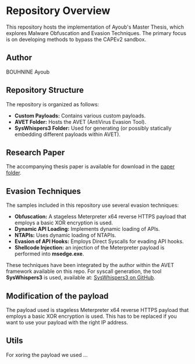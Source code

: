 # Repository Overview

This repository hosts the implementation of Ayoub's Master Thesis, which explores Malware Obfuscation and Evasion Techniques. The primary focus is on developing methods to bypass the CAPEv2 sandbox.

## Author

BOUHNINE Ayoub

## Repository Structure

The repository is organized as follows:

- **Custom Payloads:** Contains various custom payloads.
- **AVET Folder:** Hosts the AVET (AntiVirus Evasion Tool).
- **SysWhispers3 Folder:** Used for generating (or possibly statically embedding different payloads within AVET).

## Research Paper

The accompanying thesis paper is available for download in the [paper folder](./paper/thesis.pdf).

## Evasion Techniques

The samples included in this repository use several evasion techniques:

- **Obfuscation:** A stageless Meterpreter x64 reverse HTTPS payload that employs a basic XOR encryption is used.
- **Dynamic API Loading:** Implements dynamic loading of APIs.
- **NTAPIs:** Uses dynamic loading of NTAPIs.
- **Evasion of API Hooks:** Employs Direct Syscalls for evading API hooks.
- **Shellcode Injection:** an injection of the Meterpreter payload is performed into **msedge.exe**.

These techniques have been integrated by the author within the AVET framework available on this repo. For syscall generation, the tool **SysWhispers3** is used, available at: [SysWhispers3 on GitHub](https://github.com/klezVirus/SysWhispers3).

## Modification of the payload

The payload used is stageless Meterpreter x64 reverse HTTPS payload that employs a basic XOR encryption is used. This has to be replaced if you want to use your payload with the right IP address.

## Utils

For xoring the payload we used ...
